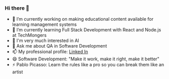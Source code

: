 ### Hi there 👋

<!--
**mimulders/mimulders** is a ✨ _special_ ✨ repository because its `README.md` (this file) appears on your GitHub profile.

Here are some ideas to get you started:

- 🔭 I’m currently working on ...
- 🌱 I’m currently learning Full Stack Development with React and Node.js at TechMongers
- 👯 I’m looking to collaborate on ...
- 🤔 I’m looking for help with ...
- 💬 Ask me about QA in Software Development
- 📫 My professional profile: [Linked In](https://www.linkedin.com/in/mmulders/)
- 😄 Software Development: "Make it work, make it right, make it better" 
- ⚡ Pablo Picasso: Learn the rules like a pro so you can break them like an artist
-->
- 🔭 I’m currently working on making educational content available for learning management systems
- 🌱 I’m currently learning Full Stack Development with React and Node.js at TechMongers
- 🌱 I'm very much interested in AI
- 💬 Ask me about QA in Software Development
- 📫 My professional profile: [Linked In](https://www.linkedin.com/in/mmulders/)
- 😄 Software Development: "Make it work, make it right, make it better" 
- ⚡ Pablo Picasso: Learn the rules like a pro so you can break them like an artist
